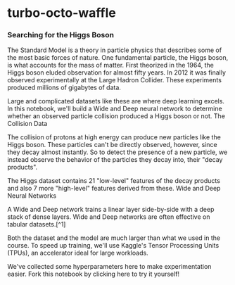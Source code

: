 # turbo-octo-waffle

### Searching for the Higgs Boson

The Standard Model is a theory in particle physics that describes some of the most basic forces of nature. One fundamental particle, the Higgs boson, is what accounts for the mass of matter. First theorized in the 1964, the Higgs boson eluded observation for almost fifty years. In 2012 it was finally observed experimentally at the Large Hadron Collider. These experiments produced millions of gigabytes of data.

Large and complicated datasets like these are where deep learning excels. In this notebook, we'll build a Wide and Deep neural network to determine whether an observed particle collision produced a Higgs boson or not.
The Collision Data

The collision of protons at high energy can produce new particles like the Higgs boson. These particles can't be directly observed, however, since they decay almost instantly. So to detect the presence of a new particle, we instead observe the behavior of the particles they decay into, their "decay products".

The Higgs dataset contains 21 "low-level" features of the decay products and also 7 more "high-level" features derived from these.
Wide and Deep Neural Networks

A Wide and Deep network trains a linear layer side-by-side with a deep stack of dense layers. Wide and Deep networks are often effective on tabular datasets.[^1]

Both the dataset and the model are much larger than what we used in the course. To speed up training, we'll use Kaggle's Tensor Processing Units (TPUs), an accelerator ideal for large workloads.

We've collected some hyperparameters here to make experimentation easier. Fork this notebook by clicking here to try it yourself!
